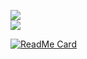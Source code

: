 <a href="https://hits.seeyoufarm.com"><img src="https://hits.seeyoufarm.com/api/count/incr/badge.svg?url=https%3A%2F%2Fgithub.com%2Fhrishibawane%2Fhit-counter&count_bg=%23239ECE&title_bg=%23555555&icon=&icon_color=%23E7E7E7&title=HITS&edge_flat=false"/></a>
<br />
<img src='https://github-readme-stats.vercel.app/api?username=hrishibawane&show_icons=true&theme=tokyonight'/>

[![ReadMe Card](https://github-readme-stats.vercel.app/api/pin/?username=hrishibawane&repo=distributed-data-storage)](https://github.com/hrishibawane/distributed-data-storage)

